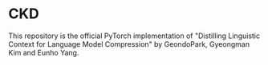 # CKD
This repository is the official PyTorch implementation of "Distilling Linguistic Context for Language Model Compression" by GeondoPark, Gyeongman Kim and Eunho Yang.
